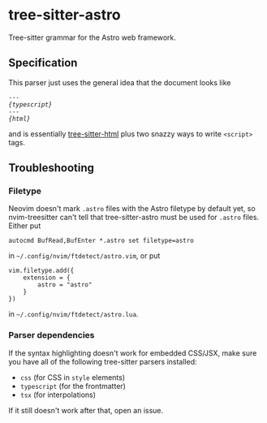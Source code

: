 # tree-sitter-astro

Tree-sitter grammar for the Astro web framework.

## Specification

This parser just uses the general idea that the document looks like
<pre><code>---
<i>{typescript}</i>
---
<i>{html}</i>
</pre></code>

and is essentially [tree-sitter-html](https://github.com/tree-sitter/tree-sitter-html) plus two snazzy ways to write `<script>` tags.


## Troubleshooting

### Filetype

Neovim doesn't mark `.astro` files with the Astro filetype by default yet, so nvim-treesitter can't tell that tree-sitter-astro must be used for `.astro` files. Either put 
```
autocmd BufRead,BufEnter *.astro set filetype=astro
```
in `~/.config/nvim/ftdetect/astro.vim`, or put
```
vim.filetype.add({
    extension = {
        astro = "astro"
    }
})
```
in `~/.config/nvim/ftdetect/astro.lua`.

### Parser dependencies

If the syntax highlighting doesn't work for embedded CSS/JSX, make sure you have all of the following tree-sitter parsers installed:

- `css` (for CSS in `style` elements)
- `typescript` (for the frontmatter)
- `tsx` (for interpolations)

If it still doesn't work after that, open an issue.
